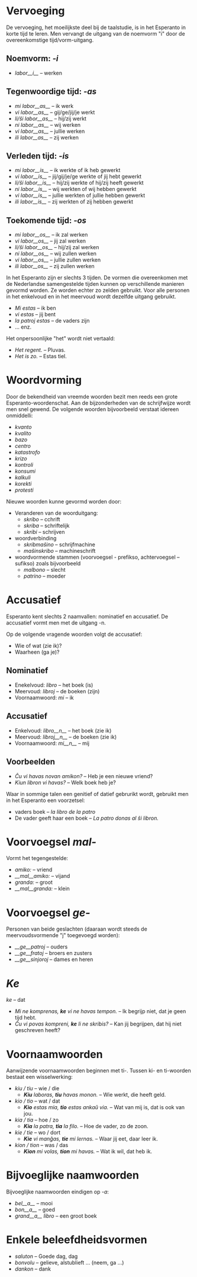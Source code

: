 # Vervoeging

De vervoeging, het moeilijkste deel bij de taalstudie, is in het Esperanto in korte tijd te leren. Men vervangt de uitgang van de noemvorm "i" door de overeenkomstige tijd/vorm-uitgang.

## Noemvorm: *-i*
  
- *labor__i__*          – werken

## Tegenwoordige tijd: *-as*

- *mi labor__as__*      – ik werk
- *vi labor__as__*      – gij/ge/jij/je werkt
- *li/ŝi labor__as__*   – hij/zij werkt
- *ni labor__as__*      – wij werken
- *vi labor__as__*      – jullie werken
- *ili labor__as__*     – zij werken

## Verleden tijd: *-is*

- *mi labor__is__*      – ik werkte of ik heb gewerkt
- *vi labor__is__*      – jij/gij/je/ge werkte of jij hebt gewerkt
- *li/ŝi labor__is__*   – hij/zij werkte of hij/zij heeft gewerkt
- *ni labor__is__*      – wij werkten of wij hebben gewerkt
- *vi labor__is__*      – jullie werkten of jullie hebben gewerkt
- *ili labor__is__*     – zij werkten of zij hebben gewerkt

## Toekomende tijd: *-os*

- *mi labor__os__*      – ik zal werken
- *vi labor__os__*      – jij zal werken
- *li/ŝi labor__os__*   – hij/zij zal werken
- *ni labor__os__*      – wij zullen werken
- *vi labor__os__*      – jullie zullen werken
- *ili labor__os__*     – zij zullen werken

In het Esperanto zijn er slechts 3 tijden. De vormen die overeenkomen met de Nederlandse samengestelde tijden kunnen op verschillende manieren gevormd worden. Ze worden echter zo zelden gebruikt. Voor alle personen in het enkelvoud en in het meervoud wordt dezelfde uitgang gebruikt.

- *Mi estas*        – ik ben
- *vi estas*        – jij bent
- *la patroj estas* – de vaders zijn 
- … enz.

Het onpersoonlijke "het" wordt niet vertaald: 
  
- *Het regent.*  – Pluvas. 
- *Het is zo.*  – Estas tiel.


# Woordvorming

Door de bekendheid van vreemde woorden bezit men reeds een grote Esperanto-woordenschat. Aan de bijzonderheden van de schrijfwijze wordt men snel gewend. De volgende woorden bijvoorbeeld verstaat idereen onmiddelli: 

 - *kvanto*
 - *kvalito*
 - *bazo*
 - *centro*
 - *katastrofo*
 - *krizo*
 - *kontroli*
 - *konsumi*
 - *kalkuli*
 - *korekti*
 - *protesti*

Nieuwe woorden kunne gevormd worden door:

- Veranderen van de woorduitgang:
    - *skribo* – cchrift
    - *skriba* – schriftelijk
    - *skribi* – schrijven
- woordverbinding
    - *skribmaŝino* – schrijfmachine
    - *maŝinskribo* – machineschrift
- woordvormende stammen (voorvoegsel - prefikso, achtervoegsel – sufikso) zoals bijvoorbeeld
    - *malbono* – slecht
    - *patrino* – moeder
 

# Accusatief

Esperanto kent slechts 2 naamvallen: nominatief en accusatief. De accusatief vormt men met de uitgang -n.

Op de volgende vragende woorden volgt de accusatief: 

- Wie of wat (zie ik)? 
- Waarheen (ga je)?

## Nominatief

- Enekelvoud:       	*libro*        – het boek (is)
- Meervoud:      	    *libroj*       – de boeken (zijn)
- Voornaamwoord:     	*mi*           – ik

## Accusatief

- Enkelvoud:         	*libro__n__*   – het boek (zie ik)
- Meervoud:      	    *libroj__n__*  – de boeken (zie ik)
- Voornaamwoord:     	*mi__n__*      – mij

## Voorbeelden

- *Ĉu vi havas novan amikon?* – Heb je een nieuwe vriend?
- *Kiun libron vi havas?*     – Welk boek heb je?

Waar in sommige talen een genitief of datief gebrurikt wordt, gebruikt men in het Esperanto een voorzetsel: 
  
- vaders boek         – *la libro de la patro*
- De vader geeft haar een boek – *La patro donas al ŝi libron.*


# Voorvoegsel *mal-*

Vormt het tegengestelde:	

- *amiko:*         – vriend
- *__mal__amiko:*  – vijand
- *granda:*        – groot
- *__mal__granda:* – klein
 

# Voorvoegsel *ge-*

Personen van beide geslachten (daaraan wordt steeds de meervoudsvormende "j" toegevoegd worden):

- *__ge__patroj*   – ouders
- *__ge__fratoj*   – broers en zusters
- *__ge__sinjoroj* – dames en heren

 
# *Ke*

*ke* – dat

- *Mi ne komprenas, __ke__ vi ne havas tempon.* – Ik begrijp niet, dat je geen tijd hebt.
- *Ĉu vi povas kompreni, __ke__ li ne skribis?* – Kan jij begrijpen, dat hij niet geschreven heeft?


# Voornaamwoorden

Aanwijzende voornaamwoorden beginnen met ti-. Tussen ki- en ti-woorden bestaat een wisselwerking:

- *kiu / tiu*  – wie / die
    - *__Kiu__ laboras, __tiu__ havas monon.*  – Wie werkt, die heeft geld.
- *kio / tio*  – wat / dat
    - *__Kio__ estas mia, __tio__ estas ankaŭ via.*  – Wat van mij is, dat is ook van jou.
- *kia / tia*  – hoe / zo
    - *__Kia__ la patra, __tia__ la filo.*  – Hoe de vader, zo de zoon.
- *kie / tie*  – wo / dort
    - *__Kie__ vi manĝas, __tie__ mi lernas.*  – Waar jij eet, daar leer ik.
- *kion / tion*  – was / das
    - *__Kion__ mi volas, __tion__ mi havas.*  – Wat ik wil, dat heb ik.


# Bijvoeglijke naamwoorden

Bijvoeglijke naamwoorden eindigen op *-a*:

- *bel__a__*         – mooi
- *bon__a__*         – goed
- *grand__a__ libro* – een groot boek


# Enkele beleefdheidsvormen

- *saluton* – Goede dag, dag
- *bonvolu* – gelieve, alstublieft … (neem, ga …)
- *dankon*  – dank
